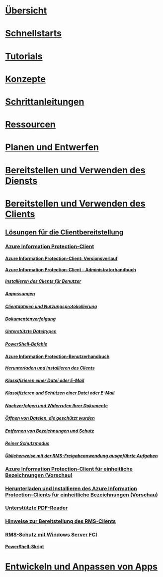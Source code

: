 # [Übersicht](/azure/information-protection/what-is-information-protection)
# [Schnellstarts](/azure/information-protection/quickstart-viewpolicy)
# [Tutorials](/azure/information-protection/infoprotect-quick-start-tutorial)
# [Konzepte](/azure/information-protection/overview-policy)
# [Schrittanleitungen](/azure/information-protection/how-to-guides)
# [Ressourcen](/azure/information-protection/faqs)
# [Planen und Entwerfen](/azure/information-protection/deployment-roadmap)
# [Bereitstellen und Verwenden des Diensts](/azure/information-protection/activate-service)
# [Bereitstellen und Verwenden des Clients](use-client.md)
## [Lösungen für die Clientbereitstellung](use-client.md)
### [Azure Information Protection-Client](aip-client.md)
#### [Azure Information Protection-Client: Versionsverlauf](client-version-release-history.md)
#### [Azure Information Protection-Client – Administratorhandbuch](client-admin-guide.md)
##### [Installieren des Clients für Benutzer](client-admin-guide-install.md)
##### [Anpassungen](client-admin-guide-customizations.md)
##### [Clientdateien und Nutzungsprotokollierung](client-admin-guide-files-and-logging.md)
##### [Dokumentenverfolgung](client-admin-guide-document-tracking.md)
##### [Unterstützte Dateitypen](client-admin-guide-file-types.md)
##### [PowerShell-Befehle](client-admin-guide-powershell.md)
#### [Azure Information Protection-Benutzerhandbuch](client-user-guide.md)
##### [Herunterladen und Installieren des Clients](install-client-app.md)
##### [Klassifizieren einer Datei oder E-Mail](client-classify.md)
##### [Klassifizieren und Schützen einer Datei oder E-Mail](client-classify-protect.md)
##### [Nachverfolgen und Widerrufen Ihrer Dokumente](client-track-revoke.md)
##### [Öffnen von Dateien, die geschützt wurden](client-view-use-files.md)
##### [Entfernen von Bezeichnungen und Schutz](client-remove-label-protection.md)
##### [Reiner Schutzmodus](client-protection-only-mode.md)
##### [Üblicherweise mit der RMS-Freigabeanwendung ausgeführte Aufgaben](upgrade-client-app.md)
### [Azure Information Protection-Client für einheitliche Bezeichnungen (Vorschau)](unifiedlabelingclient-version-release-history.md)
### [Herunterladen und Installieren des Azure Information Protection-Clients für einheitliche Bezeichnungen (Vorschau)](install-unifiedlabelingclient-app.md)
### [Unterstützte PDF-Reader](protected-pdf-readers.md)
### [Hinweise zur Bereitstellung des RMS-Clients](client-deployment-notes.md)
### [RMS-Schutz mit Windows Server FCI](configure-fci.md)
#### [PowerShell-Skript](fci-script.md)
# [Entwickeln und Anpassen von Apps](/azure/information-protection/develop/developers-guide)
